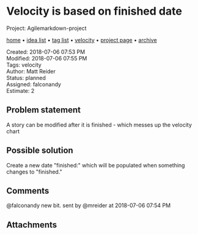 # Velocity is based on finished date

Project: Agilemarkdown-project

[home](../index.md) • [idea list](../ideas.md) • [tag list](../tags.md) • [velocity](../velocity.md) • [project page](../agilemarkdown-project.md) • [archive](archive.md)

Created: 2018-07-06 07:53 PM  
Modified: 2018-07-06 07:55 PM  
Tags: velocity  
Author: Matt Reider  
Status: planned  
Assigned: falconandy  
Estimate: 2  

## Problem statement

A story can be modified after it is finished - which messes up the velocity chart

## Possible solution

Create a new date "finished:" which will be populated when something changes to "finished."

## Comments

@falconandy new bit.
sent by @mreider at 2018-07-06 07:54 PM

## Attachments

